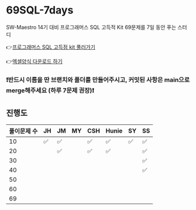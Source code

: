 # 69SQL-7days

SW-Maestro 14기 대비 프로그래머스 SQL 고득적 Kit 69문제를 7일 동안 푸는 스터디

👉[프로그래머스 SQL 고득점 kit 풀러가기](https://school.programmers.co.kr/learn/challenges?tab=sql_practice_kit)

👉[엑셀양식 다운로드 하기](https://docs.google.com/spreadsheets/d/1QXTwCkL-f9BbYO15qe2NCnqzQ03vuOh2ZA_nmWpZCCo/edit#gid=232438775)


### ❗️반드시 이름을 딴 브랜치와 폴더를 만들어주시고, 커밋된 사항은 main으로 merge해주세요 (하루 7문제 권장)❗️

## 진행도

| 풀이문제 수 | JH  | JM | MY | CSH | Hunie | SY  | SS  |
| ----------- | --- | --- | --- | --- | --- | --- | --- |
| 10          |  ✅ | ✅ |     | ✅ | ✅ | ✅ | ✅ |
| 20          |     | ✅  |     | ✅ | ✅ |     | ✅ |
| 30          |     |     |     |     |     |     | ✅ |
| 40          |     |     |     |     |     |     | ✅ |
| 50          |     |     |     |     |     |     |     |
| 60          |     |     |     |     |     |     |     |
| 69          |     |     |     |     |     |     |     |
